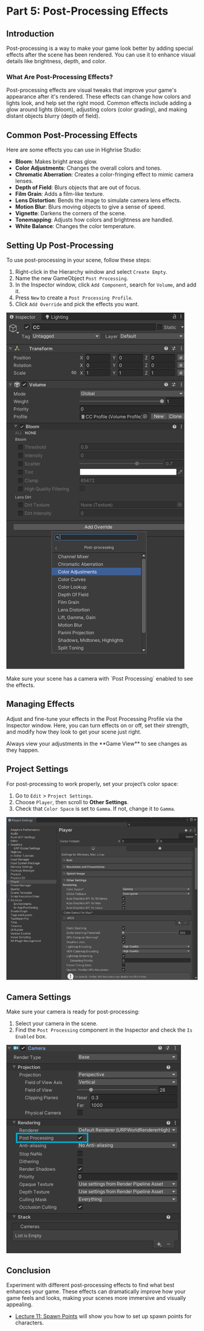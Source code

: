 # Part 5: Post-Processing Effects

## Introduction

Post-processing is a way to make your game look better by adding special effects after the scene has been rendered. You can use it to enhance visual details like brightness, depth, and color.

### What Are Post-Processing Effects?

Post-processing effects are visual tweaks that improve your game's appearance after it's rendered. These effects can change how colors and lights look, and help set the right mood. Common effects include adding a glow around lights (bloom), adjusting colors (color grading), and making distant objects blurry (depth of field).

## Common Post-Processing Effects

Here are some effects you can use in Highrise Studio:

- **Bloom**: Makes bright areas glow.
- **Color Adjustments**: Changes the overall colors and tones.
- **Chromatic Aberration**: Creates a color-fringing effect to mimic camera lenses.
- **Depth of Field**: Blurs objects that are out of focus.
- **Film Grain**: Adds a film-like texture.
- **Lens Distortion**: Bends the image to simulate camera lens effects.
- **Motion Blur**: Blurs moving objects to give a sense of speed.
- **Vignette**: Darkens the corners of the scene.
- **Tonemapping**: Adjusts how colors and brightness are handled.
- **White Balance**: Changes the color temperature.

## Setting Up Post-Processing

To use post-processing in your scene, follow these steps:

1. Right-click in the Hierarchy window and select `Create Empty`.
2. Name the new GameObject `Post Processing`.
3. In the Inspector window, click `Add Component`, search for `Volume`, and add it.
4. Press `New` to create a `Post Processing Profile`.
5. Click `Add Override` and pick the effects you want.

![Post Processing](/assets/learn/guides/studio/Lectures/post-processing.png)

<Note type="warning">
Make sure your scene has a camera with `Post Processing` enabled to see the effects.
</Note>

## Managing Effects

Adjust and fine-tune your effects in the Post Processing Profile via the Inspector window. Here, you can turn effects on or off, set their strength, and modify how they look to get your scene just right.

<Note type="warning">
Always view your adjustments in the **Game View** to see changes as they happen.
</Note>

## Project Settings

For post-processing to work properly, set your project’s color space:

1. Go to `Edit` > `Project Settings`.
2. Choose `Player`, then scroll to **Other Settings**.
3. Check that `Color Space` is set to `Gamma`. If not, change it to `Gamma`.

![Project Settings](/assets/learn/guides/studio/Lectures/project-settings.png)

## Camera Settings

Make sure your camera is ready for post-processing:

1. Select your camera in the scene.
2. Find the `Post Processing` component in the Inspector and check the `Is Enabled` box.

![Camera CC](/assets/learn/guides/studio/Lectures/camera-cc.png)

## Conclusion

Experiment with different post-processing effects to find what best enhances your game. These effects can dramatically improve how your game feels and looks, making your scenes more immersive and visually appealing.

- [Lecture 11: Spawn Points](https://create.highrise.game/learn/studio/create/beginner-guide/lecture-eleven/lecture-eleven-part-one) will show you how to set up spawn points for characters.